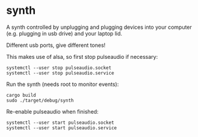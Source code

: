 # synth

A synth controlled by unplugging and plugging devices into your computer (e.g. plugging in usb drive) and your laptop lid.  

Different usb ports, give different tones!

This makes use of alsa, so first stop pulseaudio if necessary:

```
systemctl --user stop pulseaudio.socket
systemctl --user stop pulseaudio.service
```

Run the synth (needs root to monitor events):

```
cargo build
sudo ./target/debug/synth
```

Re-enable pulseaudio when finished:

```
systemctl --user start pulseaudio.socket
systemctl --user start pulseaudio.service
```
